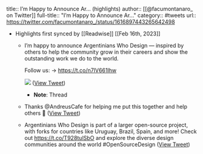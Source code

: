 title:: I’m Happy to Announce Ar... (highlights)
author:: [[@facumontanaro_ on Twitter]]
full-title:: "I’m Happy to Announce Ar..."
category:: #tweets
url:: https://twitter.com/facumontanaro_/status/1616897443265642498

- Highlights first synced by [[Readwise]] [[Feb 16th, 2023]]
	- I’m happy to announce Argentinians Who Design — inspired by others to help the community grow in their careers and show the outstanding work we do to the world.
	  
	  Follow us:
	  → https://t.co/n7lV661lhw 
	  
	  ![](https://pbs.twimg.com/media/FnBfTwVXEAIamAn.jpg) ([View Tweet](https://twitter.com/facumontanaro_/status/1616897443265642498))
		- **Note**: Thread
	- Thanks @AndreusCafe for helping me put this together and help others 🙏 ([View Tweet](https://twitter.com/facumontanaro_/status/1616897546009612288))
	- Argentinians Who Design is part of a larger open-source project, with forks for countries like Uruguay, Brazil, Spain, and more! Check out https://t.co/T928tulSbO and explore the diverse design communities around the world #OpenSourceDesign ([View Tweet](https://twitter.com/facumontanaro_/status/1616897666499375104))
